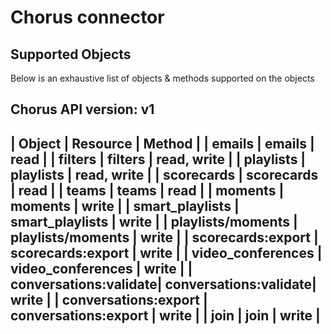 # Chorus connector


## Supported Objects 
Below is an exhaustive list of objects & methods supported on the objects

Chorus API version: v1
---------------------------------------------------------------
| Object                | Resource              | Method      |
| emails                | emails                | read        |
| filters               | filters               | read, write |
| playlists             | playlists             | read, write |
| scorecards            | scorecards            | read        |
| teams                 | teams                 | read        |
| moments               | moments               | write       |
| smart_playlists       | smart_playlists       | write       |
| playlists/moments     | playlists/moments     | write       |
| scorecards:export     | scorecards:export     | write       |
| video_conferences     | video_conferences     | write       |
| conversations:validate| conversations:validate| write       |
| conversations:export  | conversations:export  | write       |
| join                  | join                  | write       |
---------------------------------------------------------------